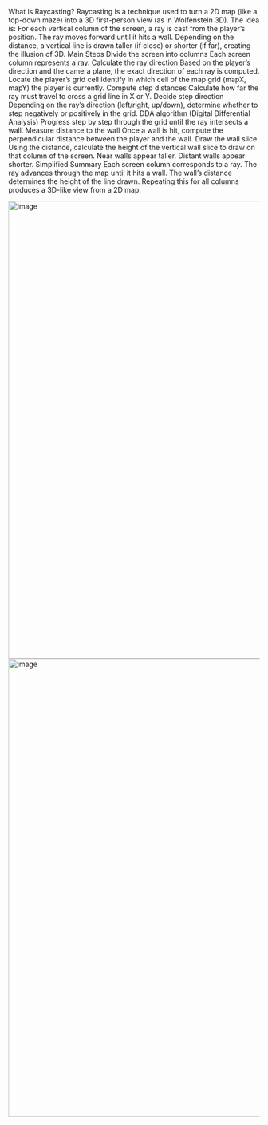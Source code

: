 What is Raycasting?
Raycasting is a technique used to turn a 2D map (like a top-down maze) into a 3D first-person view (as in Wolfenstein 3D).
The idea is:
For each vertical column of the screen, a ray is cast from the player’s position.
The ray moves forward until it hits a wall.
Depending on the distance, a vertical line is drawn taller (if close) or shorter (if far), creating the illusion of 3D.
Main Steps
Divide the screen into columns
Each screen column represents a ray.
Calculate the ray direction
Based on the player’s direction and the camera plane, the exact direction of each ray is computed.
Locate the player’s grid cell
Identify in which cell of the map grid (mapX, mapY) the player is currently.
Compute step distances
Calculate how far the ray must travel to cross a grid line in X or Y.
Decide step direction
Depending on the ray’s direction (left/right, up/down), determine whether to step negatively or positively in the grid.
DDA algorithm (Digital Differential Analysis)
Progress step by step through the grid until the ray intersects a wall.
Measure distance to the wall
Once a wall is hit, compute the perpendicular distance between the player and the wall.
Draw the wall slice
Using the distance, calculate the height of the vertical wall slice to draw on that column of the screen.
Near walls appear taller.
Distant walls appear shorter.
Simplified Summary
Each screen column corresponds to a ray.
The ray advances through the map until it hits a wall.
The wall’s distance determines the height of the line drawn.
Repeating this for all columns produces a 3D-like view from a 2D map.


<img width="1537" height="917" alt="image" src="https://github.com/user-attachments/assets/fb5f380f-7099-474c-8570-330a6a1275f8" />


<img width="1537" height="917" alt="image" src="https://github.com/user-attachments/assets/573af151-7e57-4513-84ac-953403373e89" />



